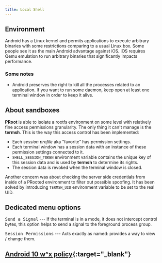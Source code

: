 ```yaml
---
title: Local Shell
---
```

## Environment

Android has a Linux kernel and permits applications to execute arbitrary binaries with some restrictions comparing to a usual Linux box.
Some people see it as the main Android advantage against iOS. iOS requires Qemu emulation to run arbitrary binaries that significantly impacts performance.

### Some notes

* Android preserves the right to kill all the processes related to an application.
If you want to run some daemon, keep open at least one terminal window in order to keep it alive.

## About sandboxes

**PRoot** is able to isolate a rootfs environment on some level with relatively fine access permissions granularity.
The only thing it can't manage is the **termsh**.
This is the way this access control has been implemented:

* Each *session profile* aka "favorite" has permission settings.
* Each terminal window has a session data with an instance of these permission settings connected to it.
* `SHELL_SESSION_TOKEN` environment variable contains the unique key of this session data
and is used by **termsh** to determine its rights.
* The session data is revoked when the terminal window is closed.

Another concern was about checking the server side credentials from inside of a PRooted environment to filter out possible spoofing.
It has been solved by introducing `TERMSH_UID` environment variable to be set to the real UID.

## Dedicated menu options

<kbd>Send a Signal</kbd> --- If the terminal is in a mode, it does not intercept control bytes,
this option helps to send a signal to the foreground process group.

<kbd>Session Permissions</kbd> --- Acts exactly as named: provides a way to view / change them.

## [Android&nbsp;10 **w^x** policy](local-shell-w-x.html#main_content){:target="_blank"}
